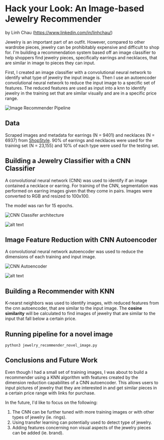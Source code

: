 # Hack your Look: An Image-based Jewelry Recommender

by Linh Chau (https://www.linkedin.com/in/linhchau/)


Jewelry is an important part of an outfit. However, compared to other wardrobe pieces, jewelry can be prohibitably expensive and difficult to shop for. I'm building a recommendation system based off an image classifier to help shoppers find jewelry pieces, specifically earrings and necklaces, that are similar in image to pieces they can input.

First, I created an image classifier with a convolutional neural network to identify what type of jewelry the input image is. Then I use an autoencoder convolutional neural network to reduce the input image to a specific set of features. The reduced features are used as input into a knn to identify jewelry in the training set that are similar visually and are in a specific price range. 

![Image Recommender Pipeline](https://github.com/pugzillo/jewelery_recommender/blob/master/images/Jewelry_pipeline.jpg "Image Recommender Pipeline")


## Data
Scraped images and metadata for earrings (N = 9401) and necklaces (N = 6937) from [ShopStyle](https://www.shopstyle.com/ "Shop Style"). 90% of earrings and necklaces were used for the training set (N = 23,155) and 10% of each type were used for the testing set. 

## Building a Jewelry Classifier with a CNN Classifier
A convolutional neural network (CNN) was used to identify if an image contained a necklace or earring. For training of the CNN, segmentation was performed on earring images given that they come in pairs. Images were converted to RGB and resized to 100x100.

The model was ran for 15 epochs.

![CNN Classifer architecture](https://github.com/pugzillo/jewelery_recommender/blob/master/images/jewelry_cnn_classifier_final.png "Architecture CNN Classifier")

![alt text](https://github.com/pugzillo/jewelery_recommender/blob/master/images/CNN_classifier_model_loss_graph.png "Log Loss for CNN Classifier")


## Image Feature Reduction with CNN Autoencoder
A convolutional neural network autoencoder was used to reduce the dimensions of each training and input image. 

![CNN Autoencoder](https://github.com/pugzillo/jewelery_recommender/blob/master/images/cnn_autencoder_model_final.png "Architecture CNN Autoencoder")

![alt text](https://github.com/pugzillo/jewelery_recommender/blob/master/images/CNN_autoencoder_model_loss.png "Log Loss for CNN Autoencoder")


## Building a Recommender with KNN

K-nearst neighbors was used to identify images, with reduced features from the cnn autoencoder, that are similar to the input image. The **cosine similarity** will be calculated to find images of jewelry that are similar to the input that fall below a certain price.

## Running pipeline for a novel image
`python3 jewelry_recommender_novel_image.py`

## Conclusions and Future Work
Even though I had a small set of training images, I was about to build a recommender using a KNN algorithm with features created by the dimension reduction capabilites of a CNN autoencoder. This allows users to input pictures of jewelry that they are interested in and get similar pieces in a certain price range with links for purchase. 

In the future, I'd like to focus on the following:
1. The CNN can be further tuned with more training images or with other types of jewelry (ie. rings).
2. Using transfer learning can potentially used to detect type of jewelry.
3. Adding features concerning non visual aspects of the jewelry pieces can be added (ie. brand).


